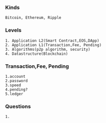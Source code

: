 ### Kinds

    Bitcoin, Ethereum, Ripple

### Levels

    1. Application L2(Smart Contract,EOS,DApp)
    2. Application L1(Transaction,Fee, Pending)
    3. Algorithms(p2p algorithm, security)
    4. Datastructure(Blockchain)
  
### Transaction,Fee, Pending

    1.account
    2.password
    3.speed
    4.pending?
    5.ledger
    
### Questions

    1.
  
